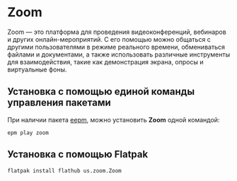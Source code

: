 # Zoom

Zoom — это платформа для проведения видеоконференций, вебинаров и других онлайн-мероприятий. С его помощью можно общаться с другими пользователями в режиме реального времени, обмениваться файлами и документами, а также использовать различные инструменты для взаимодействия, такие как демонстрация экрана, опросы и виртуальные фоны.

## Установка c помощью единой команды управления пакетами

При наличии пакета [eepm](/epm), можно установить **Zoom** одной командой:

```shell
epm play zoom
```

## Установка c помощью Flatpak


```shell
flatpak install flathub us.zoom.Zoom
```